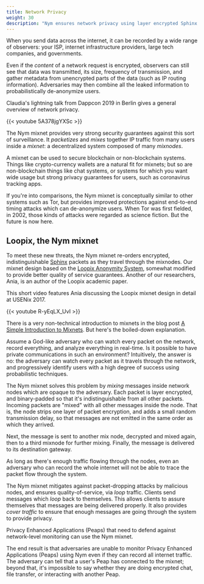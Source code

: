 ```yaml
---
title: Network Privacy
weight: 30
description: "Nym ensures network privacy using layer encrypted Sphinx packets and a Loopix mixnet."
---
```


When you send data across the internet, it can be recorded by a wide range of observers: your ISP, internet infrastructure providers, large tech companies, and governments.

Even if the *content* of a network request is encrypted, observers can still see that data was transmitted, its size, frequency of transmission, and gather metadata from unencrypted parts of the data (such as IP routing information). Adversaries may then combine all the leaked information to probabilistically de-anonymize users.

Claudia's lightning talk from Dappcon 2019 in Berlin gives a general overview of network privacy.

{{< youtube 5A378jgYXSc >}}

The Nym mixnet provides very strong security guarantees against this sort of surveillance. It *packetizes* and *mixes* together IP traffic from many users inside a *mixnet*: a decentralized system composed of many *mixnodes*.

A mixnet can be used to secure blockchain or non-blockchain systems. Things like crypto-currency wallets are a natural fit for mixnets; but so are non-blockchain things like chat systems, or systems for which you want wide usage but strong privacy guarantees for users, such as coronavirus tracking apps.

If you're into comparisons, the Nym mixnet is conceptually similar to other systems such as Tor, but provides improved protections against end-to-end timing attacks which can de-anonymize users. When Tor was first fielded, in 2002, those kinds of attacks were regarded as science fiction. But the future is now here. 

## Loopix, the Nym mixnet

To meet these new threats, the Nym mixnet re-orders encrypted, indistinguishable [Sphinx](https://cypherpunks.ca/~iang/pubs/Sphinx_Oakland09.pdf) packets as they travel through the mixnodes. Our mixnet design based on the [Loopix Anonymity System](https://arxiv.org/abs/1703.00536), somewhat modified to provide better quality of service guarantees. Another of our researchers, Ania, is an author of the Loopix academic paper.

This short video features Ania discussing the Loopix mixnet design in detail at USENix 2017.

{{< youtube R-yEqLX_UvI >}}

There is a very non-technical introduction to mixnets in the blog post [A Simple Introduction to Mixnets](https://medium.com/nymtech/a-simple-introduction-to-mixnets-6783a103d20e). But here's the boiled-down explanation.

Assume a God-like adversary who can watch every packet on the network, record everything, and analyze everything in real-time. Is it possible to have private communications in such an environment? Intuitively, the answer is no: the adversary can watch every packet as it travels through the network, and progressively identify users with a high degree of success using probabilistic techniques.

The Nym mixnet solves this problem by *mixing* messages inside network nodes which are opaque to the adversary. Each packet is layer encrypted, and binary-padded so that it's indistinguishable from all other packets. Incoming packets are "mixed" with all other messages inside the node. That is, the node strips one layer of packet encryption, and adds a small random transmission delay, so that messages are not emitted in the same order as which they arrived.

Next, the message is sent to another mix node, decrypted and mixed again, then to a third mixnode for further mixing. Finally, the message is delivered to its destination gateway.

As long as there's enough traffic flowing through the nodes, even an adversary who can record the whole internet will not be able to trace the packet flow through the system.

The Nym mixnet mitigates against packet-dropping attacks by malicious nodes, and ensures quality-of-service, via *loop* traffic. Clients send messages which *loop* back to themselves. This allows clients to assure themselves that messages are being delivered properly. It also provides *cover traffic* to ensure that enough messages are going through the system to provide privacy.

Privacy Enhanced Applications (Peaps) that need to defend against network-level monitoring can use the Nym mixnet.

The end result is that adversaries are unable to monitor Privacy Enhanced Applications (Peaps) using Nym even if they can record all internet traffic. The adversary can tell that a user's Peap has connected to the mixnet; beyond that, it's impossible to say whether they are doing encrypted chat, file transfer, or interacting with another Peap.

